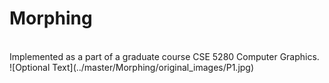 # Morphing
<br>
Implemented as a part of a graduate course CSE 5280 Computer Graphics.
<br>
![Optional Text](../master/Morphing/original_images/P1.jpg)
